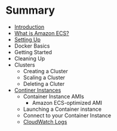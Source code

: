 # Summary

* [Introduction](README.md)
* [What is Amazon ECS?](Welcome.md)
* [Setting Up](get-set-up-for-amazon-ecs.md)
* Docker Basics
* Getting Started
* Cleaning Up
* Clusters
   * Creating a Cluster
   * Scaling a Cluster
   * Deleting a Cluter
* [Continer Instances](ECS_instances.md)
   * Container Instance AMIs
       * Amazon ECS-optimized AMI
   * Launching a Container instance
   * Connect to your Container Instance
   * [CloudWatch Logs](using_cloudwatch_logs.md)

